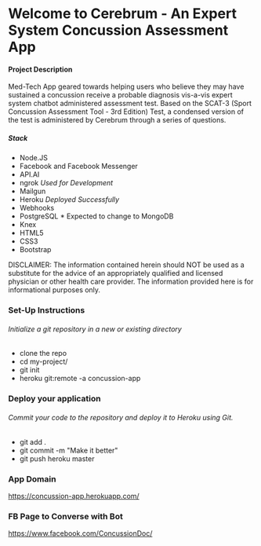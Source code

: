 Welcome to Cerebrum - An Expert System Concussion Assessment App
===================================================================================================

#### Project Description
Med-Tech App geared towards helping users who believe they may have sustained a concussion
receive a probable diagnosis vis-a-vis expert system chatbot administered assessment test. Based on
the SCAT-3 (Sport Concussion Assessment Tool - 3rd Edition) Test, a condensed version of the test is
administered by Cerebrum through a series of questions.

##### Stack
- Node.JS
- Facebook and Facebook Messenger
- API.AI
- ngrok *Used for Development*
- Mailgun
- Heroku *Deployed Successfully*
- Webhooks
- PostgreSQL * Expected to change to MongoDB
- Knex
- HTML5
- CSS3
- Bootstrap

DISCLAIMER: The information contained herein should NOT be used as a substitute for the advice of an appropriately qualified and licensed physician or other health care provider. The information provided here is for informational purposes only.

### Set-Up Instructions

###### Initialize a git repository in a new or existing directory

- clone the repo
- cd my-project/
- git init
- heroku git:remote -a concussion-app

### Deploy your application

###### Commit your code to the repository and deploy it to Heroku using Git.

- git add .
- git commit -m "Make it better"
- git push heroku master

### App Domain

https://concussion-app.herokuapp.com/

### FB Page to Converse with Bot

https://www.facebook.com/ConcussionDoc/
